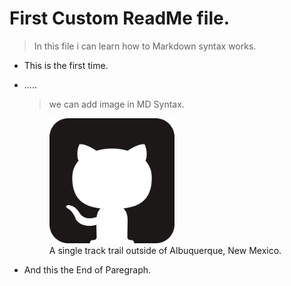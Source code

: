 # First Custom ReadMe file.

> In this file i can learn how to Markdown syntax works.

* This is the first time.
* .....
    > we can add image in MD Syntax.

    <figure>
    <img src="/img/icons/icon-1.svg" style="height: 200px;width: 200px;" alt="Albuquerque, New Mexico">
    <figcaption>A single track trail outside of Albuquerque, New Mexico.</figcaption>
    </figure>

* And this the End of Paregraph.